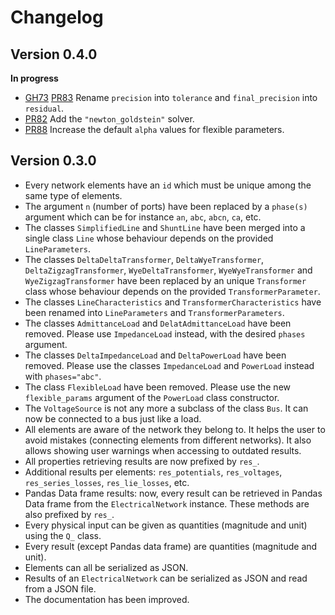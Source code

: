 # Changelog

## Version 0.4.0

**In progress**

* [GH73](https://github.com/RoseauTechnologies/Roseau_Load_Flow/issues/73)
  [PR83](https://github.com/RoseauTechnologies/Roseau_Load_Flow/pull/83) Rename `precision` into `tolerance` and
  `final_precision` into `residual`.
* [PR82](https://github.com/RoseauTechnologies/Roseau_Load_Flow/pull/82) Add the `"newton_goldstein"` solver.
* [PR88](https://github.com/RoseauTechnologies/Roseau_Load_Flow/pull/88) Increase the default `alpha` values for
  flexible parameters.

## Version 0.3.0

* Every network elements have an `id` which must be unique among the same type of elements.
* The argument `n` (number of ports) have been replaced by a `phase(s)` argument which can be for
  instance `an`, `abc`, `abcn`, `ca`, etc.
* The classes `SimplifiedLine` and `ShuntLine` have been merged into a single class `Line` whose
  behaviour depends on the provided `LineParameters`.
* The classes `DeltaDeltaTransformer`, `DeltaWyeTransformer`, `DeltaZigzagTransformer`,
  `WyeDeltaTransformer`, `WyeWyeTransformer` and `WyeZigzagTransformer` have been replaced by an
  unique `Transformer` class whose behaviour depends on the provided `TransformerParameter`.
* The classes `LineCharacteristics` and `TransformerCharacteristics` have been renamed into
  `LineParameters` and `TransformerParameters`.
* The classes `AdmittanceLoad` and `DelatAdmittanceLoad` have been removed. Please use
  `ImpedanceLoad` instead, with the desired `phases` argument.
* The classes `DeltaImpedanceLoad` and `DeltaPowerLoad` have been removed. Please use the classes
  `ImpedanceLoad` and `PowerLoad` instead with `phases="abc"`.
* The class `FlexibleLoad` have been removed. Please use the new `flexible_params` argument of the
  `PowerLoad` class constructor.
* The `VoltageSource` is not any more a subclass of the class `Bus`. It can now be connected to a bus
  just like a load.
* All elements are aware of the network they belong to. It helps the user to avoid mistakes
  (connecting elements from different networks). It also allows showing user warnings when accessing
  to outdated results.
* All properties retrieving results are now prefixed by `res_`.
* Additional results per elements: `res_potentials`, `res_voltages`, `res_series_losses`,
  `res_lie_losses`, etc.
* Pandas Data frame results: now, every result can be retrieved in Pandas Data frame from the
  `ElectricalNetwork` instance. These methods are also prefixed by `res_`.
* Every physical input can be given as quantities (magnitude and unit) using the `Q_` class.
* Every result (except Pandas data frame) are quantities (magnitude and unit).
* Elements can all be serialized as JSON.
* Results of an `ElectricalNetwork` can be serialized as JSON and read from a JSON file.
* The documentation has been improved.

<!-- Local Variables: -->
<!-- mode: gfm -->
<!-- fill-column: 100 -->
<!-- coding: utf-8 -->
<!-- ispell-local-dictionary: "british" -->
<!-- End: -->
